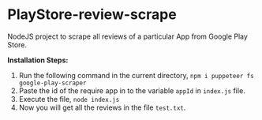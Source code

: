 # PlayStore-review-scrape
NodeJS project to scrape all reviews of a particular App from Google Play Store.

**Installation Steps:**
1. Run the following command in the current directory,
  `npm i puppeteer fs google-play-scraper`
2. Paste the id of the require app in to the variable `appId` in `index.js` file. 
3.  Execute the file,
  `node index.js`
4. Now you will get all the reviews in the file `test.txt`.
